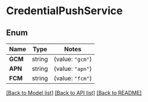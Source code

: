 # CredentialPushService

## Enum
Name | Type | Notes
------------ | ------------- | -------------
**GCM** | string | (value: `"gcm"`)
**APN** | string | (value: `"apn"`)
**FCM** | string | (value: `"fcm"`)


[[Back to Model list]](../README.md#documentation-for-models) [[Back to API list]](../README.md#documentation-for-api-endpoints) [[Back to README]](../README.md)


